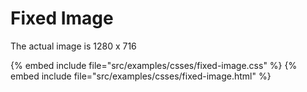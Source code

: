 # Fixed Image

The actual image is 1280 x 716

{% embed include file="src/examples/csses/fixed-image.css" %}
{% embed include file="src/examples/csses/fixed-image.html" %}


